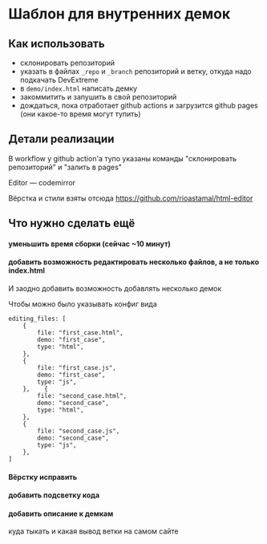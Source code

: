 # Шаблон для внутренних демок

## Как использовать

- склонировать репозиторий
- указать в файлах `_repo` и `_branch` репозиторий и ветку, откуда надо подкачать DevExtreme
- в `demo/index.html` написать демку
- закоммитить и запушить в свой репозиторий
- дождаться, пока отработает github actions и загрузится github pages (они какое-то время могут тупить)

## Детали реализации

В workflow у github action'a тупо указаны команды "склонировать репозиторий" и "залить в pages"

Editor — codemirror

Вёрстка и стили взяты отсюда https://github.com/rioastamal/html-editor

## Что нужно сделать ещё

#### уменьшить время сборки (сейчас ~10 минут)
#### добавить возможность редактировать несколько файлов, а не только index.html

И заодно добавить возможность добавлять несколько демок

Чтобы можно было указывать конфиг вида

```
editing_files: [
    {
        file: "first_case.html",
        demo: "first_case",
        type: "html",
    },
    {
        file: "first_case.js",
        demo: "first_case",
        type: "js",
    },    {
        file: "second_case.html",
        demo: "second_case",
        type: "html",
    },
    {
        file: "second_case.js",
        demo: "second_case",
        type: "js",
    },
]
```

#### Вёрстку исправить
#### добавить подсветку кода
#### добавить описание к демкам

куда тыкать и какая вывод ветки на самом сайте